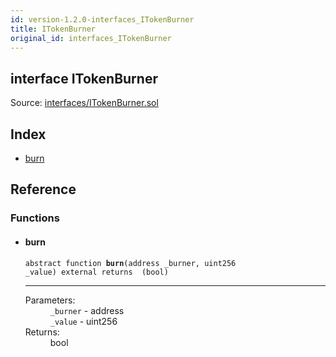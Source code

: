 ```yaml
---
id: version-1.2.0-interfaces_ITokenBurner
title: ITokenBurner
original_id: interfaces_ITokenBurner
---
```


<div class="contract-doc"><div class="contract"><h2 class="contract-header"><span class="contract-kind">interface</span> ITokenBurner</h2><div class="source">Source: <a href="git+https://github.com/PolymathNetwork/polymath-core/blob/v1.1.0/contracts/interfaces/ITokenBurner.sol" target="_blank">interfaces/ITokenBurner.sol</a></div></div><div class="index"><h2>Index</h2><ul><li><a href="interfaces_ITokenBurner.html#burn">burn</a></li></ul></div><div class="reference"><h2>Reference</h2><div class="functions"><h3>Functions</h3><ul><li><div class="item function"><span id="burn" class="anchor-marker"></span><h4 class="name">burn</h4><div class="body"><code class="signature"><span>abstract </span>function <strong>burn</strong><span>(address _burner, uint256 _value) </span><span>external </span><span>returns  (bool) </span></code><hr/><dl><dt><span class="label-parameters">Parameters:</span></dt><dd><div><code>_burner</code> - address</div><div><code>_value</code> - uint256</div></dd><dt><span class="label-return">Returns:</span></dt><dd>bool</dd></dl></div></div></li></ul></div></div></div>
